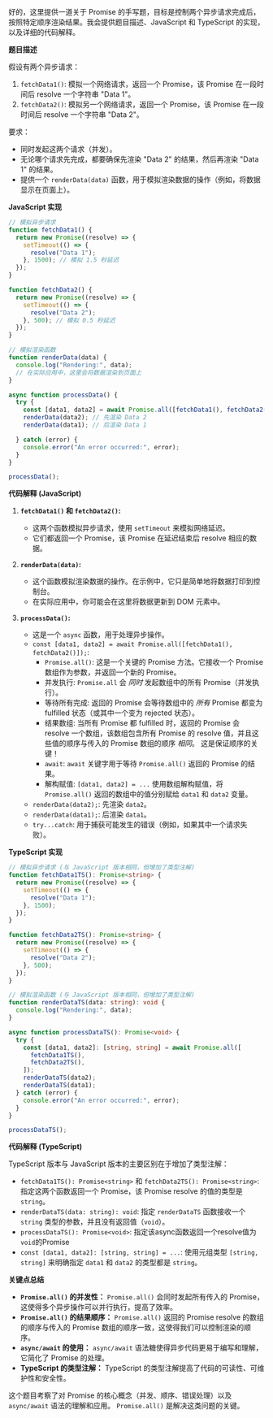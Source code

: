 好的，这里提供一道关于 Promise 的手写题，目标是控制两个异步请求完成后，按照特定顺序渲染结果。我会提供题目描述、JavaScript 和 TypeScript 的实现，以及详细的代码解释。

**题目描述**

假设有两个异步请求：

1.  `fetchData1()`: 模拟一个网络请求，返回一个 Promise，该 Promise 在一段时间后 resolve 一个字符串 "Data 1"。
2.  `fetchData2()`: 模拟另一个网络请求，返回一个 Promise，该 Promise 在一段时间后 resolve 一个字符串 "Data 2"。

要求：

*   同时发起这两个请求（并发）。
*   无论哪个请求先完成，都要确保先渲染 "Data 2" 的结果，然后再渲染 "Data 1" 的结果。
*   提供一个 `renderData(data)` 函数，用于模拟渲染数据的操作（例如，将数据显示在页面上）。

**JavaScript 实现**

```javascript
// 模拟异步请求
function fetchData1() {
  return new Promise((resolve) => {
    setTimeout(() => {
      resolve("Data 1");
    }, 1500); // 模拟 1.5 秒延迟
  });
}

function fetchData2() {
  return new Promise((resolve) => {
    setTimeout(() => {
      resolve("Data 2");
    }, 500); // 模拟 0.5 秒延迟
  });
}

// 模拟渲染函数
function renderData(data) {
  console.log("Rendering:", data);
  // 在实际应用中，这里会将数据渲染到页面上
}

async function processData() {
  try {
    const [data1, data2] = await Promise.all([fetchData1(), fetchData2()]);
    renderData(data2); // 先渲染 Data 2
    renderData(data1); // 后渲染 Data 1

  } catch (error) {
    console.error("An error occurred:", error);
  }
}

processData();

```

**代码解释 (JavaScript)**

1.  **`fetchData1()` 和 `fetchData2()`:**
    *   这两个函数模拟异步请求，使用 `setTimeout` 来模拟网络延迟。
    *   它们都返回一个 Promise，该 Promise 在延迟结束后 resolve 相应的数据。

2.  **`renderData(data)`:**
    *   这个函数模拟渲染数据的操作。在示例中，它只是简单地将数据打印到控制台。
    *   在实际应用中，你可能会在这里将数据更新到 DOM 元素中。

3.  **`processData()`:**
    *   这是一个 `async` 函数，用于处理异步操作。
    *   `const [data1, data2] = await Promise.all([fetchData1(), fetchData2()]);`:
        *   `Promise.all()`:  这是一个关键的 Promise 方法。它接收一个 Promise 数组作为参数，并返回一个新的 Promise。
        *   并发执行: `Promise.all` 会 *同时* 发起数组中的所有 Promise（并发执行）。
        *   等待所有完成:  返回的 Promise 会等待数组中的 *所有* Promise 都变为 fulfilled 状态（或其中一个变为 rejected 状态）。
        *   结果数组:  当所有 Promise 都 fulfilled 时，返回的 Promise 会 resolve 一个数组，该数组包含所有 Promise 的 resolve 值，并且这些值的顺序与传入的 Promise 数组的顺序 *相同*。  这是保证顺序的关键！
        *   `await`:  `await` 关键字用于等待 `Promise.all()` 返回的 Promise 的结果。
        *   解构赋值: `[data1, data2] = ...` 使用数组解构赋值，将 `Promise.all()` 返回的数组中的值分别赋给 `data1` 和 `data2` 变量。
    *   `renderData(data2);`:  先渲染 `data2`。
    *   `renderData(data1);`:  后渲染 `data1`。
    *   `try...catch`:  用于捕获可能发生的错误（例如，如果其中一个请求失败）。

**TypeScript 实现**

```typescript
// 模拟异步请求 (与 JavaScript 版本相同，但增加了类型注解)
function fetchData1TS(): Promise<string> {
  return new Promise((resolve) => {
    setTimeout(() => {
      resolve("Data 1");
    }, 1500);
  });
}

function fetchData2TS(): Promise<string> {
  return new Promise((resolve) => {
    setTimeout(() => {
      resolve("Data 2");
    }, 500);
  });
}

// 模拟渲染函数 (与 JavaScript 版本相同，但增加了类型注解)
function renderDataTS(data: string): void {
  console.log("Rendering:", data);
}

async function processDataTS(): Promise<void> {
  try {
    const [data1, data2]: [string, string] = await Promise.all([
      fetchData1TS(),
      fetchData2TS(),
    ]);
    renderDataTS(data2);
    renderDataTS(data1);
  } catch (error) {
    console.error("An error occurred:", error);
  }
}

processDataTS();
```

**代码解释 (TypeScript)**

TypeScript 版本与 JavaScript 版本的主要区别在于增加了类型注解：

*   `fetchData1TS(): Promise<string>` 和 `fetchData2TS(): Promise<string>`:  指定这两个函数返回一个 Promise，该 Promise resolve 的值的类型是 `string`。
*   `renderDataTS(data: string): void`:  指定 `renderDataTS` 函数接收一个 `string` 类型的参数，并且没有返回值（`void`）。
*   `processDataTS(): Promise<void>`: 指定该async函数返回一个resolve值为`void`的Promise
*   `const [data1, data2]: [string, string] = ...`:  使用元组类型 `[string, string]` 来明确指定 `data1` 和 `data2` 的类型都是 `string`。

**关键点总结**

*   **`Promise.all()` 的并发性：**  `Promise.all()` 会同时发起所有传入的 Promise，这使得多个异步操作可以并行执行，提高了效率。
*   **`Promise.all()` 的结果顺序：**  `Promise.all()` 返回的 Promise resolve 的数组的顺序与传入的 Promise 数组的顺序一致，这使得我们可以控制渲染的顺序。
*   **`async/await` 的使用：**  `async/await` 语法糖使得异步代码更易于编写和理解，它简化了 Promise 的处理。
*   **TypeScript 的类型注解：**  TypeScript 的类型注解提高了代码的可读性、可维护性和安全性。

这个题目考察了对 Promise 的核心概念（并发、顺序、错误处理）以及 `async/await` 语法的理解和应用。  `Promise.all()` 是解决这类问题的关键。